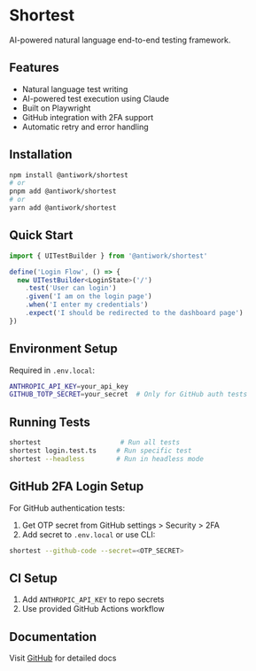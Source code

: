 # Shortest

AI-powered natural language end-to-end testing framework.

## Features
- Natural language test writing
- AI-powered test execution using Claude
- Built on Playwright
- GitHub integration with 2FA support
- Automatic retry and error handling

## Installation
```bash
npm install @antiwork/shortest
# or
pnpm add @antiwork/shortest
# or
yarn add @antiwork/shortest
```

## Quick Start
```typescript
import { UITestBuilder } from '@antiwork/shortest'

define('Login Flow', () => {
  new UITestBuilder<LoginState>('/')
    .test('User can login')
    .given('I am on the login page')
    .when('I enter my credentials')
    .expect('I should be redirected to the dashboard page')
})
```

## Environment Setup
Required in `.env.local`:
```bash
ANTHROPIC_API_KEY=your_api_key
GITHUB_TOTP_SECRET=your_secret  # Only for GitHub auth tests
```

## Running Tests
```bash
shortest                    # Run all tests
shortest login.test.ts     # Run specific test
shortest --headless        # Run in headless mode
```

## GitHub 2FA Login Setup
For GitHub authentication tests:
1. Get OTP secret from GitHub settings > Security > 2FA
2. Add secret to `.env.local` or use CLI:
```bash
shortest --github-code --secret=<OTP_SECRET>
```

## CI Setup
1. Add `ANTHROPIC_API_KEY` to repo secrets
2. Use provided GitHub Actions workflow

## Documentation
Visit [GitHub](https://github.com/anti-work/shortest) for detailed docs